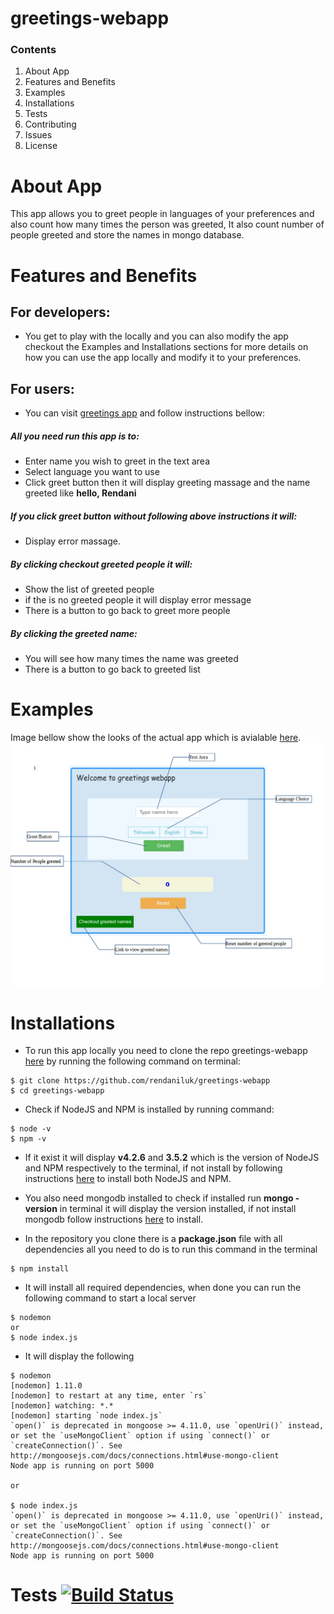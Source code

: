 # greetings-webapp
### Contents
1. About App
1. Features and Benefits
1. Examples
1. Installations
1. Tests
1. Contributing
1. Issues
1. License

# About App
This app allows you to greet people in languages of your preferences and also count how many times the person was greeted, It also count number of people greeted and store the names in mongo database.

# Features and Benefits
## For developers:
* You get to play with the locally and you can also modify the app checkout the Examples and Installations sections for more details on how you can use the app locally and modify it to your preferences.

## For  users:
* You can visit [greetings app](http://rendani-greetings.herokuapp.com) and follow instructions bellow:

##### All you need run  this app is to:
* Enter name you wish to greet in the text area
* Select language you want to use
* Click greet button then it will display greeting massage and the name greeted like **hello, Rendani**
##### If you click greet button without following above instructions it will:
* Display error massage.

##### By clicking checkout greeted people it will:
* Show the list of greeted people
* if the is no greeted people it will display error message
* There is a button to go back to greet more people

##### By clicking the greeted name:
* You will see how many times the name was greeted
* There is a button to go back to greeted list

# Examples
Image bellow show the looks of the actual app which is avialable [here](http://rendani-greetings.herokuapp.com).
![Landing_page](landingpage.jpg)

# Installations
* To run this app locally you need to clone the repo greetings-webapp [here](https://github.com/rendaniluk/greetings-webapp)
by running the following command on terminal:

```
$ git clone https://github.com/rendaniluk/greetings-webapp
$ cd greetings-webapp

```
* Check if NodeJS and NPM is installed by running command:

```
$ node -v
$ npm -v
```
* If it exist it will display **v4.2.6** and **3.5.2** which is the version of NodeJS and NPM respectively to the terminal, if not install by following instructions [here](https://za.godaddy.com/help/install-nodejs-ubuntu-17395) to install both NodeJS and NPM.

* You also need mongodb installed to check if installed run **mongo -version** in terminal it will display the version installed, if not install mongodb follow instructions [here](https://www.howtoforge.com/tutorial/install-mongodb-on-ubuntu-16.04/) to install.

* In the repository you clone there is a **package.json** file with all dependencies all you need to do is to run this command in the terminal

```
$ npm install

```
* It will install all required dependencies, when done you can run the following command to start a local server

```
$ nodemon
or
$ node index.js

```
* It will display the following
```
$ nodemon
[nodemon] 1.11.0
[nodemon] to restart at any time, enter `rs`
[nodemon] watching: *.*
[nodemon] starting `node index.js`
`open()` is deprecated in mongoose >= 4.11.0, use `openUri()` instead, or set the `useMongoClient` option if using `connect()` or `createConnection()`. See http://mongoosejs.com/docs/connections.html#use-mongo-client
Node app is running on port 5000

or

$ node index.js
`open()` is deprecated in mongoose >= 4.11.0, use `openUri()` instead, or set the `useMongoClient` option if using `connect()` or `createConnection()`. See http://mongoosejs.com/docs/connections.html#use-mongo-client
Node app is running on port 5000

```

# Tests [![Build Status](https://api.travis-ci.org/rendaniluk/greetings-webapp.svg)](https://travis-ci.org/rendaniluk/greetings-webapp/builds/280324645)
